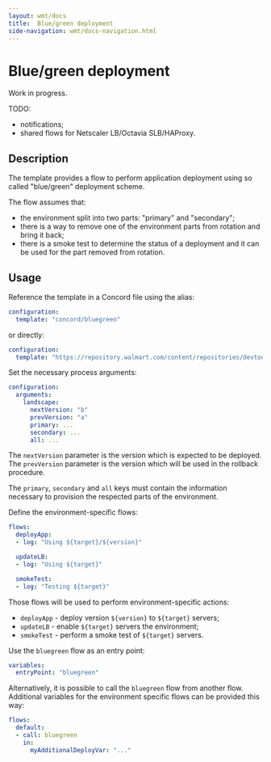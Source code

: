 ```yaml
---
layout: wmt/docs
title:  Blue/green deployment
side-navigation: wmt/docs-navigation.html
---
```


# Blue/green deployment

Work in progress.

TODO:
- notifications;
- shared flows for Netscaler LB/Octavia SLB/HAProxy.

## Description

The template provides a flow to perform application deployment using
so called "blue/green" deployment scheme.

The flow assumes that:
- the environment split into two parts: "primary" and "secondary";
- there is a way to remove one of the environment parts from rotation
and bring it back;
- there is a smoke test to determine the status of a deployment and
it can be used for the part removed from rotation.

## Usage

Reference the template in a Concord file using the alias:
```yaml
configuration:
  template: "concord/bluegreen"
```
or directly:
```yaml
configuration:
  template: "https://repository.walmart.com/content/repositories/devtools/com/walmartlabs/concord/templates/concord-template-bluegreen/0.0.3/concord-template-bluegreen-0.0.3.jar"
```

Set the necessary process arguments:
```yaml
configuration:
  arguments:
    landscape:
      nextVersion: "b"
      prevVersion: "a"
      primary: ...
      secondary: ...
      all: ...
```

The `nextVersion` parameter is the version which is expected to be
deployed. The `prevVersion` parameter is the version which will be
used in the rollback procedure.

The `primary`, `secondary` and `all` keys must contain the
information necessary to provision the respected parts of the
environment.

Define the environment-specific flows:
```yaml
flows:
  deployApp:
  - log: "Using ${target}/${version}"

  updateLB:
  - log: "Using ${target}"

  smokeTest:
  - log: "Testing ${target}"
```

Those flows will be used to perform environment-specific actions:
- `deployApp` - deploy version `${version}` to `${target}` servers;
- `updateLB` - enable `${target}` servers the environment;
- `smokeTest` - perform a smoke test of `${target}` servers.

Use the `bluegreen` flow as an entry point:
```yaml
variables:
  entryPoint: "bluegreen"
```

Alternatively, it is possible to call the `bluegreen` flow from
another flow. Additional variables for the environment specific
flows can be provided this way:

```yaml
flows:
  default:
  - call: bluegreen
    in:
      myAdditionalDeployVar: "..."
```

